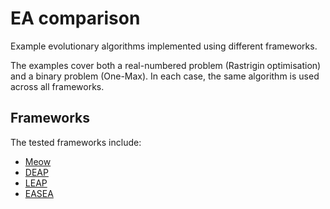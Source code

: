# EA comparison

Example evolutionary algorithms implemented using different frameworks.

The examples cover both a real-numbered problem (Rastrigin optimisation)
and a binary problem (One-Max). In each case, the same algorithm is used
across all frameworks.

## Frameworks

The tested frameworks include:

  * [Meow](https://github.com/jonatanklosko/meow)
  * [DEAP](https://github.com/DEAP/deap)
  * [LEAP](https://github.com/AureumChaos/LEAP)
  * [EASEA](https://github.com/EASEA/easea)
